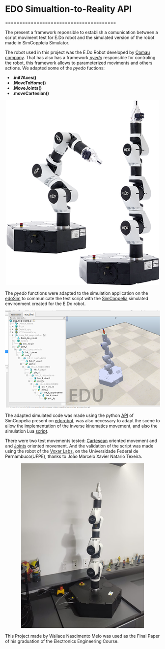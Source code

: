 # EDO Simualtion-to-Reality API

=======================================

The present a framework reponsible to establish a comunication between a 
script moviment test for E.Do robot and the simulated version of the robot made in SimCoppleia Simulator.




The robot used in this project was the  E.Do Robot developed by <a href="https://edo.cloud/">Comau company</a>. That has also has a framework 
<a href="https://github.com/Comau/pyedo"><i>pyedo</i></a> responsible for controling the robot, this framework allows to
parameterized moviments and others actions. We adapted some of the <i>pyedo</i> fuctions:
- <b>.init7Axes()
- .MoveToHome()
- .MoveJoints()
- .moveCartesian()</b>
 

<p align="center">
<img src="resources/imgs/edo.png" width="500" alt="Braço Robótico E.Do" class="center">
</p>

The <i>pyedo</i> functions were adapted to the simulation application on the [edoSim](edoconnect/edoSim.py) to communicate the test script with the <a href="https://www.coppeliarobotics.com/">SimCoppelia</a> simulated environment created for the E.Do robot. 

<p align="center">
<img src="resources/imgs/edo_robot_simulated.png" width="700" alt="Simulated E.Do Robot" class="center">
</p>



The adapted simulated code  was made using the python <a href="https://www.coppeliarobotics.com/helpFiles/en/remoteApiFunctionsPython.htm"> API</a> of SimCoppelia present on [edorobot](edoconnect/edorobot.py), was also necessary to adapt the scene to allow the implementation of the inverse kinematics movement, and also the simulation Lua [script](edoconnect/edo_robot_sim.lua).

There were two test movements tested: [Cartesean](edoconnect/movecartesian_test.py) oriented movement and  and [Joints](edoconnect/movejoints_test.py) oriented movement. And the validation of the script was made using the robot of the [Voxar Labs](https://voxarlabs.cin.ufpe.br/), on the Universidade Federal de Pernambuco(UFPE), thanks to João Marcelo Xavier Natario Texeira.

<p align="center">
<img src="resources/imgs/edo_robot_voxar.jpeg" width="400" alt="E.Do Robot from Voxar Labs" class="center">
</p>


This Project made by Wallace Nascimento Melo was used as the Final Paper of his graduation of the Electronics Engineering Course.








 